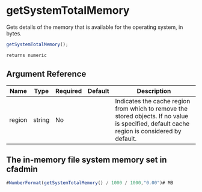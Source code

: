 # getSystemTotalMemory

Gets details of the memory that is available for the operating system, in bytes.

```javascript
getSystemTotalMemory();
```

```javascript
returns numeric
```

## Argument Reference

| Name | Type | Required | Default | Description |
| --- | --- | --- | --- | --- |
| region | string | No |  | Indicates the cache region from which to remove the stored objects. If no value is specified, default cache region is considered by default. |

## The in-memory file system memory set in cfadmin

```javascript
#NumberFormat(getSystemTotalMemory() / 1000 / 1000,"0.00")# MB
```
